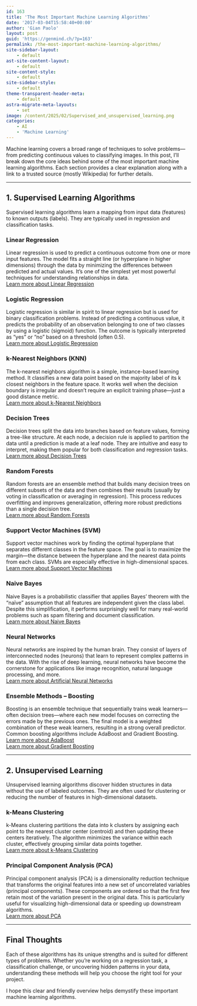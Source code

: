 ```yaml
---
id: 163
title: 'The Most Important Machine Learning Algorithms'
date: '2017-03-04T15:58:40+00:00'
author: 'Gian Paolo'
layout: post
guid: 'https://genmind.ch/?p=163'
permalink: /the-most-important-machine-learning-algorithms/
site-sidebar-layout:
    - default
ast-site-content-layout:
    - default
site-content-style:
    - default
site-sidebar-style:
    - default
theme-transparent-header-meta:
    - default
astra-migrate-meta-layouts:
    - set
image: /content/2025/02/Supervised_and_unsupervised_learning.png
categories:
    - AI
    - 'Machine Learning'
---
```


Machine learning covers a broad range of techniques to solve problems—from predicting continuous values to classifying images. In this post, I’ll break down the core ideas behind some of the most important machine learning algorithms. Each section provides a clear explanation along with a link to a trusted source (mostly Wikipedia) for further details.

---

## 1. Supervised Learning Algorithms

Supervised learning algorithms learn a mapping from input data (features) to known outputs (labels). They are typically used in regression and classification tasks.

### Linear Regression

Linear regression is used to predict a continuous outcome from one or more input features. The model fits a straight line (or hyperplane in higher dimensions) through the data by minimizing the differences between predicted and actual values. It’s one of the simplest yet most powerful techniques for understanding relationships in data.  
[Learn more about Linear Regression](https://en.wikipedia.org/wiki/Linear_regression)

### Logistic Regression

Logistic regression is similar in spirit to linear regression but is used for binary classification problems. Instead of predicting a continuous value, it predicts the probability of an observation belonging to one of two classes by using a logistic (sigmoid) function. The outcome is typically interpreted as “yes” or “no” based on a threshold (often 0.5).  
[Learn more about Logistic Regression](https://en.wikipedia.org/wiki/Logistic_regression)

### k-Nearest Neighbors (KNN)

The k-nearest neighbors algorithm is a simple, instance-based learning method. It classifies a new data point based on the majority label of its k closest neighbors in the feature space. It works well when the decision boundary is irregular and doesn’t require an explicit training phase—just a good distance metric.  
[Learn more about k-Nearest Neighbors](https://en.wikipedia.org/wiki/K-nearest_neighbors_algorithm)

### Decision Trees

Decision trees split the data into branches based on feature values, forming a tree-like structure. At each node, a decision rule is applied to partition the data until a prediction is made at a leaf node. They are intuitive and easy to interpret, making them popular for both classification and regression tasks.  
[Learn more about Decision Trees](https://en.wikipedia.org/wiki/Decision_tree)

### Random Forests

Random forests are an ensemble method that builds many decision trees on different subsets of the data and then combines their results (usually by voting in classification or averaging in regression). This process reduces overfitting and improves generalization, offering more robust predictions than a single decision tree.  
[Learn more about Random Forests](https://en.wikipedia.org/wiki/Random_forest)

### Support Vector Machines (SVM)

Support vector machines work by finding the optimal hyperplane that separates different classes in the feature space. The goal is to maximize the margin—the distance between the hyperplane and the nearest data points from each class. SVMs are especially effective in high-dimensional spaces.  
[Learn more about Support Vector Machines](https://en.wikipedia.org/wiki/Support_vector_machine)

### Naive Bayes

Naive Bayes is a probabilistic classifier that applies Bayes’ theorem with the “naïve” assumption that all features are independent given the class label. Despite this simplification, it performs surprisingly well for many real-world problems such as spam filtering and document classification.  
[Learn more about Naive Bayes](https://en.wikipedia.org/wiki/Naive_Bayes_classifier)

### Neural Networks

Neural networks are inspired by the human brain. They consist of layers of interconnected nodes (neurons) that learn to represent complex patterns in the data. With the rise of deep learning, neural networks have become the cornerstone for applications like image recognition, natural language processing, and more.  
[Learn more about Artificial Neural Networks](https://en.wikipedia.org/wiki/Artificial_neural_network)

### Ensemble Methods – Boosting

Boosting is an ensemble technique that sequentially trains weak learners—often decision trees—where each new model focuses on correcting the errors made by the previous ones. The final model is a weighted combination of these weak learners, resulting in a strong overall predictor. Common boosting algorithms include AdaBoost and Gradient Boosting.  
[Learn more about AdaBoost](https://en.wikipedia.org/wiki/AdaBoost)  
[Learn more about Gradient Boosting](https://en.wikipedia.org/wiki/Gradient_boosting)

---

## 2. Unsupervised Learning

Unsupervised learning algorithms discover hidden structures in data without the use of labeled outcomes. They are often used for clustering or reducing the number of features in high-dimensional datasets.

### k-Means Clustering

k-Means clustering partitions the data into k clusters by assigning each point to the nearest cluster center (centroid) and then updating these centers iteratively. The algorithm minimizes the variance within each cluster, effectively grouping similar data points together.  
[Learn more about k-Means Clustering](https://en.wikipedia.org/wiki/K-means_clustering)

### Principal Component Analysis (PCA)

Principal component analysis (PCA) is a dimensionality reduction technique that transforms the original features into a new set of uncorrelated variables (principal components). These components are ordered so that the first few retain most of the variation present in the original data. This is particularly useful for visualizing high-dimensional data or speeding up downstream algorithms.  
[Learn more about PCA](https://en.wikipedia.org/wiki/Principal_component_analysis)

---

## Final Thoughts

Each of these algorithms has its unique strengths and is suited for different types of problems. Whether you’re working on a regression task, a classification challenge, or uncovering hidden patterns in your data, understanding these methods will help you choose the right tool for your project.

I hope this clear and friendly overview helps demystify these important machine learning algorithms.
